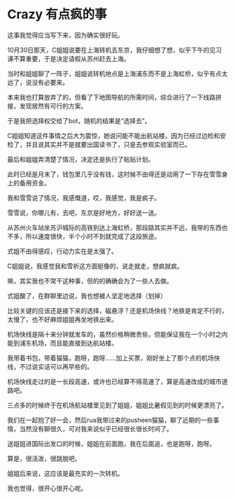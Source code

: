 # Crazy 有点疯的事

这事我觉得应当写下来，因为确实很好玩。

10月30日那天，C姐姐说要在上海转机去东京，我仔细想了想，似乎下午的见习课不算重要，于是决定请假从苏州赶去上海。

当时和姐姐聊了一阵子，姐姐说转机地点是上海浦东而不是上海虹桥，似乎有点太远了，说没有必要来。

本来我也打算放弃了的，但看了下地图导航的所需时间，综合进行了一下线路拼接，发现居然有可行的方案。

于是我把选择权交给了bot，随机的结果是“选择去”。

C姐姐知道这件事情之后大为震惊，她说问能不能出航站楼，因为已经过边检和安检了，并且说其实并不是就要出国读书了，只是去参观实验室而已。

最后和姐姐弄清楚了情况，决定还是执行了贴贴计划。

此时已经是月末了，钱包里几乎没有钱，这时候不由得还是动用了一下存在雪雪身上的备用资金。

我和雪雪说了情况，我感慨道，哎，我感觉，我是疯子。

雪雪说，你哪儿有，去吧，东京是好地方，好好送一送。

从苏州火车站坐苏沪城际的高铁到达上海虹桥，那段路其实并不远，我带的东西也不多，所以速度很快，半个小时不到就完成了这段旅途。

式姐不由得感叹，行动力实在是太强了。

C姐姐说，我感觉我和雪祈这方面挺像的，说走就走，想疯就疯。

嘛，其实我也不常干这种事，但的的确确会为了一些人去做。

式姐酸了，在群聊里边说，我也想被人坚定地选择（划掉）

比较关键的应该还是接下来的选择，磁悬浮？还是机场快线？地铁是肯定不行的，太慢了，也不好麻烦姐姐再坐地铁出来。

机场快线是隔十来分钟就发车的，虽然价格稍微贵些，但能保证我在一个小时之内能到浦东机场，而且能直接到达航站楼。

我带着书包，带着猫猫，跑呀，跑呀……加上买票，刚好坐上了那个点的机场快线，不过说实话可以再早些的。

机场快线走过的是一长段高速，或许也已经算不得高速了，算是高速改成的城市道路吧。

三点多的时候终于在机场航站楼里见到了姐姐，姐姐比暑假见到的时候更漂亮了。

我们在一起抱了好一会，然后rua我带过来的pusheen猫猫，聊了近期的一些事情，当然没有聊很久，可对我来说似乎已经很长很长时间了。

送姐姐进国际出发口的时候，姐姐在前面跑，我在后面追，也是跑呀，跑呀。

算是，很活泼，很跳脱吧。

姐姐后来说，这应该是最充实的一次转机。

我也觉得，很开心很开心呢。

